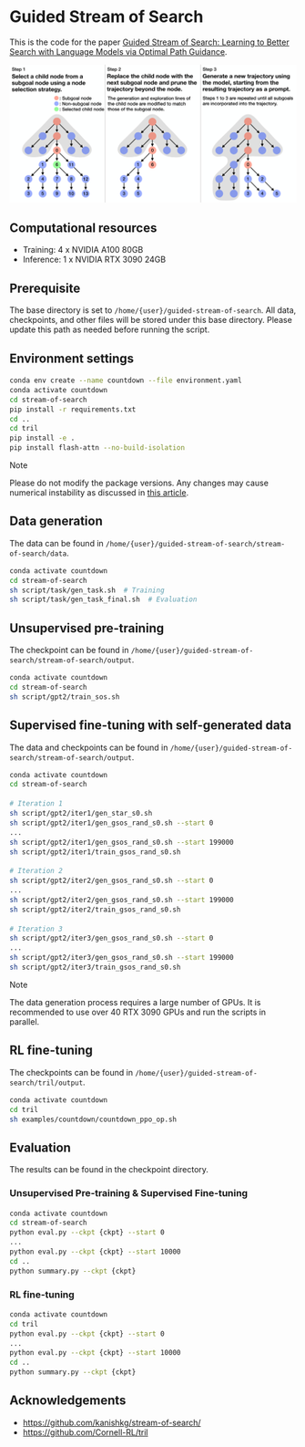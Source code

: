 # Guided Stream of Search

This is the code for the paper [Guided Stream of Search: Learning to Better Search with Language Models via Optimal Path Guidance]().

<img src="figures/gsos.png" width="800">

## Computational resources

- Training: 4 x NVIDIA A100 80GB 
- Inference: 1 x NVIDIA RTX 3090 24GB

## Prerequisite

The base directory is set to `/home/{user}/guided-stream-of-search`. All data, checkpoints, and other files will be stored under this base directory. Please update this path as needed before running the script.

## Environment settings

```bash
conda env create --name countdown --file environment.yaml
conda activate countdown
cd stream-of-search
pip install -r requirements.txt
cd ..
cd tril
pip install -e .
pip install flash-attn --no-build-isolation
```

> [!NOTE]  
> Please do not modify the package versions. Any changes may cause numerical instability as discussed in [this article](https://huggingface.co/blog/putting_rl_back_in_rlhf_with_rloo).

## Data generation

The data can be found in `/home/{user}/guided-stream-of-search/stream-of-search/data`.

```bash
conda activate countdown
cd stream-of-search
sh script/task/gen_task.sh  # Training
sh script/task/gen_task_final.sh  # Evaluation
```

## Unsupervised pre-training

The checkpoint can be found in `/home/{user}/guided-stream-of-search/stream-of-search/output`.

```bash
conda activate countdown
cd stream-of-search
sh script/gpt2/train_sos.sh
```

## Supervised fine-tuning with self-generated data

The data and checkpoints can be found in `/home/{user}/guided-stream-of-search/stream-of-search/output`.

```bash
conda activate countdown
cd stream-of-search

# Iteration 1
sh script/gpt2/iter1/gen_star_s0.sh
sh script/gpt2/iter1/gen_gsos_rand_s0.sh --start 0
...
sh script/gpt2/iter1/gen_gsos_rand_s0.sh --start 199000
sh script/gpt2/iter1/train_gsos_rand_s0.sh

# Iteration 2
sh script/gpt2/iter2/gen_gsos_rand_s0.sh --start 0
...
sh script/gpt2/iter2/gen_gsos_rand_s0.sh --start 199000
sh script/gpt2/iter2/train_gsos_rand_s0.sh

# Iteration 3
sh script/gpt2/iter3/gen_gsos_rand_s0.sh --start 0
...
sh script/gpt2/iter3/gen_gsos_rand_s0.sh --start 199000
sh script/gpt2/iter3/train_gsos_rand_s0.sh
```

> [!NOTE]  
> The data generation process requires a large number of GPUs. It is recommended to use over 40 RTX 3090 GPUs and run the scripts in parallel.

## RL fine-tuning

The checkpoints can be found in `/home/{user}/guided-stream-of-search/tril/output`.

```bash
conda activate countdown
cd tril
sh examples/countdown/countdown_ppo_op.sh
```

## Evaluation

The results can be found in the checkpoint directory.

### Unsupervised Pre-training & Supervised Fine-tuning

```bash
conda activate countdown
cd stream-of-search
python eval.py --ckpt {ckpt} --start 0
...
python eval.py --ckpt {ckpt} --start 10000
cd ..
python summary.py --ckpt {ckpt} 
```

### RL fine-tuning

```bash
conda activate countdown
cd tril
python eval.py --ckpt {ckpt} --start 0
...
python eval.py --ckpt {ckpt} --start 10000
cd ..
python summary.py --ckpt {ckpt} 
```

## Acknowledgements

- https://github.com/kanishkg/stream-of-search/
- https://github.com/Cornell-RL/tril
